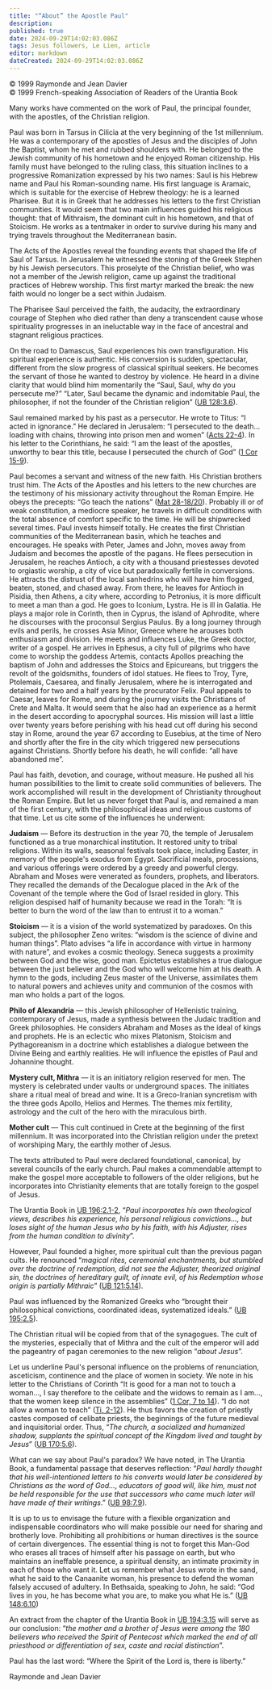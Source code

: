 ```yaml
---
title: "“About” the Apostle Paul"
description: 
published: true
date: 2024-09-29T14:02:03.086Z
tags: Jesus followers, Le Lien, article
editor: markdown
dateCreated: 2024-09-29T14:02:03.086Z
---
```


<p class="v-card v-sheet theme--light grey lighten-3 px-2">© 1999 Raymonde and Jean Davier<br>© 1999 French-speaking Association of Readers of the Urantia Book</p>


Many works have commented on the work of Paul, the principal founder, with the apostles, of the Christian religion.

Paul was born in Tarsus in Cilicia at the very beginning of the 1st millennium. He was a contemporary of the apostles of Jesus and the disciples of John the Baptist, whom he met and rubbed shoulders with. He belonged to the Jewish community of his hometown and he enjoyed Roman citizenship. His family must have belonged to the ruling class, this situation inclines to a progressive Romanization expressed by his two names: Saul is his Hebrew name and Paul his Roman-sounding name. His first language is Aramaic, which is suitable for the exercise of Hebrew theology: he is a learned Pharisee. But it is in Greek that he addresses his letters to the first Christian communities. It would seem that two main influences guided his religious thought: that of Mithraism, the dominant cult in his hometown, and that of Stoicism. He works as a tentmaker in order to survive during his many and trying travels throughout the Mediterranean basin.

The Acts of the Apostles reveal the founding events that shaped the life of Saul of Tarsus. In Jerusalem he witnessed the stoning of the Greek Stephen by his Jewish persecutors. This proselyte of the Christian belief, who was not a member of the Jewish religion, came up against the traditional practices of Hebrew worship. This first martyr marked the break: the new faith would no longer be a sect within Judaism.

The Pharisee Saul perceived the faith, the audacity, the extraordinary courage of Stephen who died rather than deny a transcendent cause whose spirituality progresses in an ineluctable way in the face of ancestral and stagnant religious practices.

On the road to Damascus, Saul experiences his own transfiguration. His spiritual experience is authentic. His conversion is sudden, spectacular, different from the slow progress of classical spiritual seekers. He becomes the servant of those he wanted to destroy by violence. He heard in a divine clarity that would blind him momentarily the “Saul, Saul, why do you persecute me?” “Later, Saul became the dynamic and indomitable Paul, the philosopher, if not the founder of the Christian religion” ([UB 128:3.6](/en/The_Urantia_Book/128#p3_6)).

Saul remained marked by his past as a persecutor. He wrote to Titus: “I acted in ignorance.” He declared in Jerusalem: “I persecuted to the death... loading with chains, throwing into prison men and women” ([Acts 22-4](/en/Bible/Acts_of_the_Apostles/22#v4)). In his letter to the Corinthians, he said: “I am the least of the apostles, unworthy to bear this title, because I persecuted the church of God” ([1 Cor 15-9](/en/Bible/1_Corinthians/15#v9)).

Paul becomes a servant and witness of the new faith. His Christian brothers trust him. The Acts of the Apostles and his letters to the new churches are the testimony of his missionary activity throughout the Roman Empire. He obeys the precepts: “Go teach the nations” ([Mat 28-18/20](/en/Bible/Matthew/28#v18)). Probably ill or of weak constitution, a mediocre speaker, he travels in difficult conditions with the total absence of comfort specific to the time. He will be shipwrecked several times. Paul invests himself totally. He creates the first Christian communities of the Mediterranean basin, which he teaches and encourages. He speaks with Peter, James and John, moves away from Judaism and becomes the apostle of the pagans. He flees persecution in Jerusalem, he reaches Antioch, a city with a thousand priestesses devoted to orgiastic worship, a city of vice but paradoxically fertile in conversions. He attracts the distrust of the local sanhedrins who will have him flogged, beaten, stoned, and chased away. From there, he leaves for Antioch in Pisidia, then Athens, a city where, according to Petronius, it is more difficult to meet a man than a god. He goes to Iconium, Lystra. He is ill in Galatia. He plays a major role in Corinth, then in Cyprus, the island of Aphrodite, where he discourses with the proconsul Sergius Paulus. By a long journey through evils and perils, he crosses Asia Minor, Greece where he arouses both enthusiasm and division. He meets and influences Luke, the Greek doctor, writer of a gospel. He arrives in Ephesus, a city full of pilgrims who have come to worship the goddess Artemis, contacts Apollos preaching the baptism of John and addresses the Stoics and Epicureans, but triggers the revolt of the goldsmiths, founders of idol statues. He flees to Troy, Tyre, Ptolemais, Caesarea, and finally Jerusalem, where he is interrogated and detained for two and a half years by the procurator Felix. Paul appeals to Caesar, leaves for Rome, and during the journey visits the Christians of Crete and Malta. It would seem that he also had an experience as a hermit in the desert according to apocryphal sources. His mission will last a little over twenty years before perishing with his head cut off during his second stay in Rome, around the year 67 according to Eusebius, at the time of Nero and shortly after the fire in the city which triggered new persecutions against Christians. Shortly before his death, he will confide: “all have abandoned me”.

Paul has faith, devotion, and courage, without measure. He pushed all his human possibilities to the limit to create solid communities of believers. The work accomplished will result in the development of Christianity throughout the Roman Empire. But let us never forget that Paul is, and remained a man of the first century, with the philosophical ideas and religious customs of that time. Let us cite some of the influences he underwent:

**Judaism** — Before its destruction in the year 70, the temple of Jerusalem functioned as a true monarchical institution. It restored unity to tribal religions. Within its walls, seasonal festivals took place, including Easter, in memory of the people's exodus from Egypt. Sacrificial meals, processions, and various offerings were ordered by a greedy and powerful clergy. Abraham and Moses were venerated as founders, prophets, and liberators. They recalled the demands of the Decalogue placed in the Ark of the Covenant of the temple where the God of Israel resided in glory. This religion despised half of humanity because we read in the Torah: “It is better to burn the word of the law than to entrust it to a woman.”

**Stoicism** — it is a vision of the world systematized by paradoxes. On this subject, the philosopher Zeno writes: “wisdom is the science of divine and human things”. Plato advises “a life in accordance with virtue in harmony with nature”, and evokes a cosmic theology. Seneca suggests a proximity between God and the wise, good man. Epictetus establishes a true dialogue between the just believer and the God who will welcome him at his death. A hymn to the gods, including Zeus master of the Universe, assimilates them to natural powers and achieves unity and communion of the cosmos with man who holds a part of the logos.

**Philo of Alexandria** — this Jewish philosopher of Hellenistic training, contemporary of Jesus, made a synthesis between the Judaic tradition and Greek philosophies. He considers Abraham and Moses as the ideal of kings and prophets. He is an eclectic who mixes Platonism, Stoicism and Pythagoreanism in a doctrine which establishes a dialogue between the Divine Being and earthly realities. He will influence the epistles of Paul and Johannine thought.

**Mystery cult, Mithra** — it is an initiatory religion reserved for men. The mystery is celebrated under vaults or underground spaces. The initiates share a ritual meal of bread and wine. It is a Greco-Iranian syncretism with the three gods Apollo, Helios and Hermes. The themes mix fertility, astrology and the cult of the hero with the miraculous birth.

**Mother cult** — This cult continued in Crete at the beginning of the first millennium. It was incorporated into the Christian religion under the pretext of worshiping Mary, the earthly mother of Jesus.

The texts attributed to Paul were declared foundational, canonical, by several councils of the early church. Paul makes a commendable attempt to make the gospel more acceptable to followers of the older religions, but he incorporates into Christianity elements that are totally foreign to the gospel of Jesus.

The Urantia Book in [UB 196:2.1-2](/en/The_Urantia_Book/196#p2_1), “_Paul incorporates his own theological views, describes his experience, his personal religious convictions..., but loses sight of the human Jesus who by his faith, with his Adjuster, rises from the human condition to divinity_”.

However, Paul founded a higher, more spiritual cult than the previous pagan cults. He renounced “_magical rites, ceremonial enchantments, but stumbled over the doctrine of redemption, did not see the Adjuster, theorized original sin, the doctrines of hereditary guilt, of innate evil, of his Redemption whose origin is partially Mithraic_” ([UB 121:5.14](/en/The_Urantia_Book/121#p5_14)).

Paul was influenced by the Romanized Greeks who “brought their philosophical convictions, coordinated ideas, systematized ideals.” ([UB 195:2.5](/en/The_Urantia_Book/195#p2_5)).

The Christian ritual will be copied from that of the synagogues. The cult of the mysteries, especially that of Mithra and the cult of the emperor will add the pageantry of pagan ceremonies to the new religion “_about Jesus_”.

Let us underline Paul's personal influence on the problems of renunciation, asceticism, continence and the place of women in society. We note in his letter to the Christians of Corinth “It is good for a man not to touch a woman..., I say therefore to the celibate and the widows to remain as I am..., that the women keep silence in the assemblies” ([1 Cor, 7 to 14](/en/Bible/1_Corinthians/7)). “I do not allow a woman to teach” ([Ti, 2-12](/en/Bible/Timothy/2#v12)). He thus favors the creation of priestly castes composed of celibate priests, the beginnings of the future medieval and inquisitorial order. Thus, “_The church, a socialized and humanized shadow, supplants the spiritual concept of the Kingdom lived and taught by Jesus_” ([UB 170:5.6](/en/The_Urantia_Book/170#p5_6)).

What can we say about Paul's paradox? We have noted, in The Urantia Book, a fundamental passage that deserves reflection: “_Paul hardly thought that his well-intentioned letters to his converts would later be considered by Christians as the word of God..., educators of good will, like him, must not be held responsible for the use that successors who came much later will have made of their writings_.” ([UB 98:7.9](/en/The_Urantia_Book/98#p7_9)).

It is up to us to envisage the future with a flexible organization and indispensable coordinators who will make possible our need for sharing and brotherly love. Prohibiting all prohibitions or human directives is the source of certain divergences. The essential thing is not to forget this Man-God who erases all traces of himself after his passage on earth, but who maintains an ineffable presence, a spiritual density, an intimate proximity in each of those who want it. Let us remember what Jesus wrote in the sand, what he said to the Canaanite woman, his presence to defend the woman falsely accused of adultery. In Bethsaida, speaking to John, he said: “God lives in you, he has become what you are, to make you what He is.” ([UB 148:6.10](/en/The_Urantia_Book/148#p6_10))

An extract from the chapter of the Urantia Book in [UB 194:3.15](/en/The_Urantia_Book/194#p3_15) will serve as our conclusion: “_the mother and a brother of Jesus were among the 180 believers who received the Spirit of Pentecost which marked the end of all priesthood or differentiation of sex, caste and racial distinction_”.

Paul has the last word: “Where the Spirit of the Lord is, there is liberty.”

Raymonde and Jean Davier

